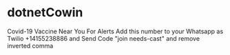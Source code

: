 # dotnetCowin
Covid-19 Vaccine Near You
For Alerts
Add this number to your Whatsapp as Twilio
+14155238886
and Send Code "join needs-cast" and remove inverted comma
